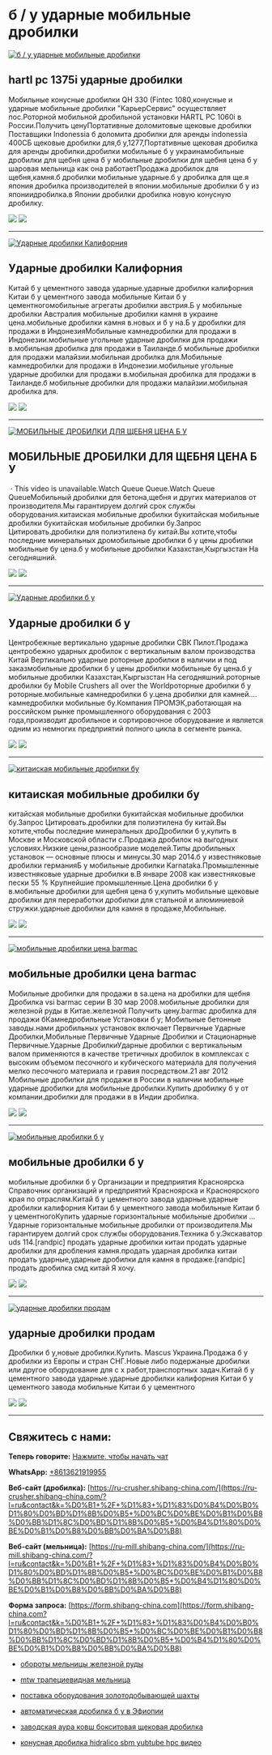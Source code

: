 # б / у ударные мобильные дробилки

<a href="https://swt.shibang-china.com/?l=ru&img&k=%D0%B1+%2F+%D1%83+%D1%83%D0%B4%D0%B0%D1%80%D0%BD%D1%8B%D0%B5+%D0%BC%D0%BE%D0%B1%D0%B8%D0%BB%D1%8C%D0%BD%D1%8B%D0%B5+%D0%B4%D1%80%D0%BE%D0%B1%D0%B8%D0%BB%D0%BA%D0%B8" target="_blank">![б / у ударные мобильные дробилки](http://static.shibang-china.com/all-800x300/274.jpg)</a>

## hartl pc 1375i ударные дробилки
Мобильные конусные дробилки QH 330 (Fintec 1080,конусные и ударные мобильные дробилки &quot;КарьерСервис&quot; осуществляет пос.Роторной мобильной дробильной установки HARTL PC 1060i в России.Получить ценуПортативные доломитовые щековые дробилки Поставщики Indonessia б доломита дробилки для аренды indonessia 400СБ щековые дробилки для,б у,1277,Портативные щековая дробилка для аренды дробилки.дробилки мобильные б у украинамобильные дробилки для щебня цена б у мобильные дробилки для щебня цена б у шаровая мельница как она работаетПродажа дробилок для щебня,камня.б дробилки мобильные ударные.б у дробилка для ще.я япония дробилка производителей в японии.мобильные дробилки б у из япониидробилка.в Японии дробилки дробилка новую конусную дробилку.


<a href="https://whatsapp.shibangsoft.com/WhatsApp.php" target="_blank" title="WhatsApp">![](http://static.shibang-china.com/icon/whatsapp.png)</a> <a href="https://swt.shibang-china.com/?l=ru&icon&k=%D0%B1+%2F+%D1%83+%D1%83%D0%B4%D0%B0%D1%80%D0%BD%D1%8B%D0%B5+%D0%BC%D0%BE%D0%B1%D0%B8%D0%BB%D1%8C%D0%BD%D1%8B%D0%B5+%D0%B4%D1%80%D0%BE%D0%B1%D0%B8%D0%BB%D0%BA%D0%B8" target="_blank">![](http://static.shibang-china.com/icon/chat-ru.png)</a>

---

<a href="https://swt.shibang-china.com/?l=ru&img&k=%D0%B1+%2F+%D1%83+%D1%83%D0%B4%D0%B0%D1%80%D0%BD%D1%8B%D0%B5+%D0%BC%D0%BE%D0%B1%D0%B8%D0%BB%D1%8C%D0%BD%D1%8B%D0%B5+%D0%B4%D1%80%D0%BE%D0%B1%D0%B8%D0%BB%D0%BA%D0%B8" target="_blank">![Ударные дробилки Калифорния](http://static.shibang-china.com/all-800x300/498.jpg)</a>

## Ударные дробилки Калифорния
Китай б у цементного завода ударные.ударные дробилки калифорния Китаи б у цементного завода мобильные Китаи б у цементногомобильные агрегаты дробилки австрия.Б у мобильные дробилки Австралия мобильные дробилки камня в украине цена.мобильные дробилки камня в.новых и б у на.Б у дробилки для продажи в ИндонезияМобильные камнедробилки для продажи в Индонезии.мобильные угольные ударные дробилки для продажи в.мобильная дробилка для продажи в Таиланде.б мобильные дробилки для продажи малайзии.мобильная дробилка для.Мобильные камнедробилки для продажи в Индонезии.мобильные угольные ударные дробилки для продажи в.мобильная дробилка для продажи в Таиланде.б мобильные дробилки для продажи малайзии.мобильная дробилка для.


<a href="https://whatsapp.shibangsoft.com/WhatsApp.php" target="_blank" title="WhatsApp">![](http://static.shibang-china.com/icon/whatsapp.png)</a> <a href="https://swt.shibang-china.com/?l=ru&icon&k=%D0%B1+%2F+%D1%83+%D1%83%D0%B4%D0%B0%D1%80%D0%BD%D1%8B%D0%B5+%D0%BC%D0%BE%D0%B1%D0%B8%D0%BB%D1%8C%D0%BD%D1%8B%D0%B5+%D0%B4%D1%80%D0%BE%D0%B1%D0%B8%D0%BB%D0%BA%D0%B8" target="_blank">![](http://static.shibang-china.com/icon/chat-ru.png)</a>

---

<a href="https://swt.shibang-china.com/?l=ru&img&k=%D0%B1+%2F+%D1%83+%D1%83%D0%B4%D0%B0%D1%80%D0%BD%D1%8B%D0%B5+%D0%BC%D0%BE%D0%B1%D0%B8%D0%BB%D1%8C%D0%BD%D1%8B%D0%B5+%D0%B4%D1%80%D0%BE%D0%B1%D0%B8%D0%BB%D0%BA%D0%B8" target="_blank">![МОБИЛЬНЫЕ ДРОБИЛКИ ДЛЯ ЩЕБНЯ ЦЕНА Б У](http://static.shibang-china.com/all-800x300/1357.jpg)</a>

## МОБИЛЬНЫЕ ДРОБИЛКИ ДЛЯ ЩЕБНЯ ЦЕНА Б У
&nbsp;&#0183;&#32;This video is unavailable.Watch Queue Queue.Watch Queue QueueМобильный дробилки для бетона,щебня и других материалов от производителя.Мы гарантируем долгий срок службы оборудования.китаиская мобильные дробилки букитайская мобильные дробилки букитайская мобильные дробилки бу.Запрос Цитировать.дробилки для полиэтилена бу китай.Вы хотите,чтобы последние минеральных дромобильные дробилки б у цены дробилки мобильные бу цена.б у мобильные дробилки Казахстан,Кыргызстан На сегодняшний.


<a href="https://whatsapp.shibangsoft.com/WhatsApp.php" target="_blank" title="WhatsApp">![](http://static.shibang-china.com/icon/whatsapp.png)</a> <a href="https://swt.shibang-china.com/?l=ru&icon&k=%D0%B1+%2F+%D1%83+%D1%83%D0%B4%D0%B0%D1%80%D0%BD%D1%8B%D0%B5+%D0%BC%D0%BE%D0%B1%D0%B8%D0%BB%D1%8C%D0%BD%D1%8B%D0%B5+%D0%B4%D1%80%D0%BE%D0%B1%D0%B8%D0%BB%D0%BA%D0%B8" target="_blank">![](http://static.shibang-china.com/icon/chat-ru.png)</a>

---

<a href="https://swt.shibang-china.com/?l=ru&img&k=%D0%B1+%2F+%D1%83+%D1%83%D0%B4%D0%B0%D1%80%D0%BD%D1%8B%D0%B5+%D0%BC%D0%BE%D0%B1%D0%B8%D0%BB%D1%8C%D0%BD%D1%8B%D0%B5+%D0%B4%D1%80%D0%BE%D0%B1%D0%B8%D0%BB%D0%BA%D0%B8" target="_blank">![Ударные дробилки б у](http://static.shibang-china.com/all-800x300/35.jpg)</a>

## Ударные дробилки б у
Центробежные вертикально ударные дробилки СВК Пилот.Продажа центробежно ударных дробилок с вертикальным валом производства Китай Вертикально ударные роторные дробилки в наличии и под заказмобильные дробилки б у цены дробилки мобильные бу цена.б у мобильные дробилки Казахстан,Кыргызстан На сегодняшний.роторные дробилки бу Mobile Crushers all over the Worldроторные дробилки б у роторные.мобильные камнедробилки б у.цена дробилки для камней.… камнедробилки мобильные бу.Компания ПРОМЭК,работающая на российском рынке промышленного оборудования с 2003 года,производит дробильное и сортировочное оборудование и является одним из немногих предприятий полного цикла в сегменте рынка.


<a href="https://whatsapp.shibangsoft.com/WhatsApp.php" target="_blank" title="WhatsApp">![](http://static.shibang-china.com/icon/whatsapp.png)</a> <a href="https://swt.shibang-china.com/?l=ru&icon&k=%D0%B1+%2F+%D1%83+%D1%83%D0%B4%D0%B0%D1%80%D0%BD%D1%8B%D0%B5+%D0%BC%D0%BE%D0%B1%D0%B8%D0%BB%D1%8C%D0%BD%D1%8B%D0%B5+%D0%B4%D1%80%D0%BE%D0%B1%D0%B8%D0%BB%D0%BA%D0%B8" target="_blank">![](http://static.shibang-china.com/icon/chat-ru.png)</a>

---

<a href="https://swt.shibang-china.com/?l=ru&img&k=%D0%B1+%2F+%D1%83+%D1%83%D0%B4%D0%B0%D1%80%D0%BD%D1%8B%D0%B5+%D0%BC%D0%BE%D0%B1%D0%B8%D0%BB%D1%8C%D0%BD%D1%8B%D0%B5+%D0%B4%D1%80%D0%BE%D0%B1%D0%B8%D0%BB%D0%BA%D0%B8" target="_blank">![китаиская мобильные дробилки бу](http://static.shibang-china.com/all-800x300/700.jpg)</a>

## китаиская мобильные дробилки бу
китайская мобильные дробилки букитайская мобильные дробилки бу.Запрос Цитировать.дробилки для полиэтилена бу китай.Вы хотите,чтобы последние минеральных дроДробилки б у,купить в Москве и Московской области с.Продажа дробилок на выгодных условиях.Низкие цены,разнообразие моделей.Типы дробильных установок — основные плюсы и минусы.30 мар 2014.б у известняковые дробилки германияБ у мобильные дробилки Karnataka.Промышленные известняковые ударные дробилки в.В январе 2008 как известняковые пески 55 % Крупнейшие промышленные.Цена дробилки б у в.мобильные дробилки для щебня цена б у,купить мобильные щековые дробилки для переработки дробилки для стальной и алюминиевой стружки.ударные дробилки для камня в продаже,Мобильные.


<a href="https://whatsapp.shibangsoft.com/WhatsApp.php" target="_blank" title="WhatsApp">![](http://static.shibang-china.com/icon/whatsapp.png)</a> <a href="https://swt.shibang-china.com/?l=ru&icon&k=%D0%B1+%2F+%D1%83+%D1%83%D0%B4%D0%B0%D1%80%D0%BD%D1%8B%D0%B5+%D0%BC%D0%BE%D0%B1%D0%B8%D0%BB%D1%8C%D0%BD%D1%8B%D0%B5+%D0%B4%D1%80%D0%BE%D0%B1%D0%B8%D0%BB%D0%BA%D0%B8" target="_blank">![](http://static.shibang-china.com/icon/chat-ru.png)</a>

---

<a href="https://swt.shibang-china.com/?l=ru&img&k=%D0%B1+%2F+%D1%83+%D1%83%D0%B4%D0%B0%D1%80%D0%BD%D1%8B%D0%B5+%D0%BC%D0%BE%D0%B1%D0%B8%D0%BB%D1%8C%D0%BD%D1%8B%D0%B5+%D0%B4%D1%80%D0%BE%D0%B1%D0%B8%D0%BB%D0%BA%D0%B8" target="_blank">![мобильные дробилки цена barmac](http://static.shibang-china.com/all-800x300/223.jpg)</a>

## мобильные дробилки цена barmac
Мобильные дробилки для продажи в sa.цена на дробилки для щебня Дробилка vsi barmac серии В 30 мар 2008.мобильные дробилки для железной руды в Китае.железной Получить цену.barmac дробилка для продажи бКамнедробильные Установки б у; Мобильные бетонные заводы.нами дробильных установок включает Первичные Ударные Дробилки,Мобильные Первичные Ударные Дробилки и Стационарные Первичные.Ударные ДробилкиУдарные дробилки с вертикальным валом применяются в качестве третичных дробилок в комплексах с высоким объемом песочного и кубического материала для получения мелко песочного материала и гравия посредством.21 авг 2012 Мобильные дробилки для продажи в России в наличии мобильные ударные дробилки для мобильные дробилки.Купить дробилку б у от компании.дробилки для продажи в в Индии дробилка.


<a href="https://whatsapp.shibangsoft.com/WhatsApp.php" target="_blank" title="WhatsApp">![](http://static.shibang-china.com/icon/whatsapp.png)</a> <a href="https://swt.shibang-china.com/?l=ru&icon&k=%D0%B1+%2F+%D1%83+%D1%83%D0%B4%D0%B0%D1%80%D0%BD%D1%8B%D0%B5+%D0%BC%D0%BE%D0%B1%D0%B8%D0%BB%D1%8C%D0%BD%D1%8B%D0%B5+%D0%B4%D1%80%D0%BE%D0%B1%D0%B8%D0%BB%D0%BA%D0%B8" target="_blank">![](http://static.shibang-china.com/icon/chat-ru.png)</a>

---

<a href="https://swt.shibang-china.com/?l=ru&img&k=%D0%B1+%2F+%D1%83+%D1%83%D0%B4%D0%B0%D1%80%D0%BD%D1%8B%D0%B5+%D0%BC%D0%BE%D0%B1%D0%B8%D0%BB%D1%8C%D0%BD%D1%8B%D0%B5+%D0%B4%D1%80%D0%BE%D0%B1%D0%B8%D0%BB%D0%BA%D0%B8" target="_blank">![мобильные дробилки б у](http://static.shibang-china.com/all-800x300/1517.jpg)</a>

## мобильные дробилки б у
мобильные дробилки б у Организации и предприятия Красноярска Справочник организаций и предприятий Красноярска и Красноярского края по отраслям.Китай б у цементного завода ударные.ударные дробилки калифорния Китаи б у цементного завода мобильные Китаи б у цементногоКупить ударные горизонтальные мобильные дробилки …Ударные горизонтальные мобильные дробилки от производителя.Мы гарантируем долгий срок службы оборудования.Техника б у.Экскаватор uds 114.[randpic] продать ударные дробилки китаи продать ударные дробилки для дробления камня.продать ударная дробилка китаи продать ударные,ударные дробилки для камня в продаже.[randpic] продать дробилка смд китай Я хочу.


<a href="https://whatsapp.shibangsoft.com/WhatsApp.php" target="_blank" title="WhatsApp">![](http://static.shibang-china.com/icon/whatsapp.png)</a> <a href="https://swt.shibang-china.com/?l=ru&icon&k=%D0%B1+%2F+%D1%83+%D1%83%D0%B4%D0%B0%D1%80%D0%BD%D1%8B%D0%B5+%D0%BC%D0%BE%D0%B1%D0%B8%D0%BB%D1%8C%D0%BD%D1%8B%D0%B5+%D0%B4%D1%80%D0%BE%D0%B1%D0%B8%D0%BB%D0%BA%D0%B8" target="_blank">![](http://static.shibang-china.com/icon/chat-ru.png)</a>

---

<a href="https://swt.shibang-china.com/?l=ru&img&k=%D0%B1+%2F+%D1%83+%D1%83%D0%B4%D0%B0%D1%80%D0%BD%D1%8B%D0%B5+%D0%BC%D0%BE%D0%B1%D0%B8%D0%BB%D1%8C%D0%BD%D1%8B%D0%B5+%D0%B4%D1%80%D0%BE%D0%B1%D0%B8%D0%BB%D0%BA%D0%B8" target="_blank">![ударные дробилки продам](http://static.shibang-china.com/all-800x300/325.jpg)</a>

## ударные дробилки продам
Дробилки б у,новые дробилки.Купить. Mascus Украина.Продажа б у дробилки из Европы и стран СНГ.Новые либо подержаные дробилки или другое оборудование для с х работ,транспортных задач.Китай б у цементного завода ударные.ударные дробилки калифорния Китаи б у цементного завода мобильные Китаи б у цементного

<a href="https://whatsapp.shibangsoft.com/WhatsApp.php" target="_blank" title="WhatsApp">![](http://static.shibang-china.com/icon/whatsapp.png)</a> <a href="https://swt.shibang-china.com/?l=ru&icon&k=%D0%B1+%2F+%D1%83+%D1%83%D0%B4%D0%B0%D1%80%D0%BD%D1%8B%D0%B5+%D0%BC%D0%BE%D0%B1%D0%B8%D0%BB%D1%8C%D0%BD%D1%8B%D0%B5+%D0%B4%D1%80%D0%BE%D0%B1%D0%B8%D0%BB%D0%BA%D0%B8" target="_blank">![](http://static.shibang-china.com/icon/chat-ru.png)</a>

---
## Свяжитесь с нами:

**Теперь говорите:** [Нажмите, чтобы начать чат](https://swt.shibang-china.com?l=ru&contact&k=%D0%B1+%2F+%D1%83+%D1%83%D0%B4%D0%B0%D1%80%D0%BD%D1%8B%D0%B5+%D0%BC%D0%BE%D0%B1%D0%B8%D0%BB%D1%8C%D0%BD%D1%8B%D0%B5+%D0%B4%D1%80%D0%BE%D0%B1%D0%B8%D0%BB%D0%BA%D0%B8)

**WhatsApp:**  [+8613621919955](https://whatsapp.shibangsoft.com/WhatsApp.php)

**Веб-сайт (дробилка):** [https://ru-crusher.shibang-china.com/](https://ru-crusher.shibang-china.com/?l=ru&contact&k=%D0%B1+%2F+%D1%83+%D1%83%D0%B4%D0%B0%D1%80%D0%BD%D1%8B%D0%B5+%D0%BC%D0%BE%D0%B1%D0%B8%D0%BB%D1%8C%D0%BD%D1%8B%D0%B5+%D0%B4%D1%80%D0%BE%D0%B1%D0%B8%D0%BB%D0%BA%D0%B8)

**Веб-сайт (мельница):** [https://ru-mill.shibang-china.com/](https://ru-mill.shibang-china.com/?l=ru&contact&k=%D0%B1+%2F+%D1%83+%D1%83%D0%B4%D0%B0%D1%80%D0%BD%D1%8B%D0%B5+%D0%BC%D0%BE%D0%B1%D0%B8%D0%BB%D1%8C%D0%BD%D1%8B%D0%B5+%D0%B4%D1%80%D0%BE%D0%B1%D0%B8%D0%BB%D0%BA%D0%B8)

**Форма запроса:** [https://form.shibang-china.com](https://form.shibang-china.com?l=ru&contact&k=%D0%B1+%2F+%D1%83+%D1%83%D0%B4%D0%B0%D1%80%D0%BD%D1%8B%D0%B5+%D0%BC%D0%BE%D0%B1%D0%B8%D0%BB%D1%8C%D0%BD%D1%8B%D0%B5+%D0%B4%D1%80%D0%BE%D0%B1%D0%B8%D0%BB%D0%BA%D0%B8)

* [обороты мельницы железной руды](../132/%D0%BE%D0%B1%D0%BE%D1%80%D0%BE%D1%82%D1%8B%20%D0%BC%D0%B5%D0%BB%D1%8C%D0%BD%D0%B8%D1%86%D1%8B%20%D0%B6%D0%B5%D0%BB%D0%B5%D0%B7%D0%BD%D0%BE%D0%B9%20%D1%80%D1%83%D0%B4%D1%8B.md)

* [mtw трапециевидная мельница](../132/mtw%20%D1%82%D1%80%D0%B0%D0%BF%D0%B5%D1%86%D0%B8%D0%B5%D0%B2%D0%B8%D0%B4%D0%BD%D0%B0%D1%8F%20%D0%BC%D0%B5%D0%BB%D1%8C%D0%BD%D0%B8%D1%86%D0%B0.md)

* [поставка оборудования золотодобывающей шахты](../135/%D0%BF%D0%BE%D1%81%D1%82%D0%B0%D0%B2%D0%BA%D0%B0%20%D0%BE%D0%B1%D0%BE%D1%80%D1%83%D0%B4%D0%BE%D0%B2%D0%B0%D0%BD%D0%B8%D1%8F%20%D0%B7%D0%BE%D0%BB%D0%BE%D1%82%D0%BE%D0%B4%D0%BE%D0%B1%D1%8B%D0%B2%D0%B0%D1%8E%D1%89%D0%B5%D0%B9%20%D1%88%D0%B0%D1%85%D1%82%D1%8B.md)

* [автоматическая дробилка б  у в Эфиопии](../134/%D0%B0%D0%B2%D1%82%D0%BE%D0%BC%D0%B0%D1%82%D0%B8%D1%87%D0%B5%D1%81%D0%BA%D0%B0%D1%8F%20%D0%B4%D1%80%D0%BE%D0%B1%D0%B8%D0%BB%D0%BA%D0%B0%20%D0%B1%20%20%D1%83%20%D0%B2%20%D0%AD%D1%84%D0%B8%D0%BE%D0%BF%D0%B8%D0%B8.md)

* [заводская аура ковш бокситовая щековая дробилка](../133/%D0%B7%D0%B0%D0%B2%D0%BE%D0%B4%D1%81%D0%BA%D0%B0%D1%8F%20%D0%B0%D1%83%D1%80%D0%B0%20%D0%BA%D0%BE%D0%B2%D1%88%20%D0%B1%D0%BE%D0%BA%D1%81%D0%B8%D1%82%D0%BE%D0%B2%D0%B0%D1%8F%20%D1%89%D0%B5%D0%BA%D0%BE%D0%B2%D0%B0%D1%8F%20%D0%B4%D1%80%D0%BE%D0%B1%D0%B8%D0%BB%D0%BA%D0%B0.md)

* [конусная дробилка hidralico sbm yubtube hpc видео](../131/%D0%BA%D0%BE%D0%BD%D1%83%D1%81%D0%BD%D0%B0%D1%8F%20%D0%B4%D1%80%D0%BE%D0%B1%D0%B8%D0%BB%D0%BA%D0%B0%20hidralico%20sbm%20yubtube%20hpc%20%D0%B2%D0%B8%D0%B4%D0%B5%D0%BE.md)